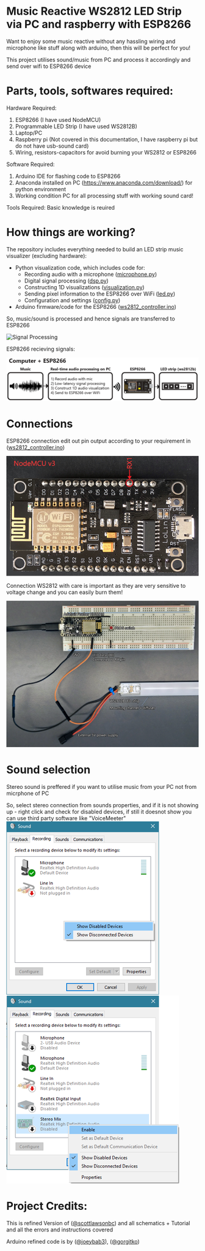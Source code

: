 # Music Reactive WS2812 LED Strip via PC and raspberry with ESP8266

Want to enjoy some music reactive without any hassling wiring and microphone like stuff along with arduino, then this will be perfect for you!

This project utilises sound/music from PC and process it accordingly and send over wifi to ESP8266 device 

# Parts, tools, softwares required:

Hardware Required:
1. ESP8266 (I have used NodeMCU)
2. Programmable LED Strip (I have used WS2812B)
3. Laptop/PC
4. Raspberry pi (Not covered in this documentation, I have raspberry pi but do not have usb-sound card)
5. Wiring, resistors-capacitors for avoid burning your WS2812 or ESP8266

Software Required:
1. Arduino IDE for flashing code to ESP8266
2. Anaconda installed on PC (https://www.anaconda.com/download/) for python environment
3. Working condition PC for all processing stuff with working sound card!

Tools Required:
Basic knowledge is reuired 

# How things are working?

The repository includes everything needed to build an LED strip music visualizer (excluding hardware):

- Python visualization code, which includes code for:
  - Recording audio with a microphone ([microphone.py](Python/microphone.py))
  - Digital signal processing ([dsp.py](Python/dsp.py))
  - Constructing 1D visualizations ([visualization.py](Python/visualization.py))
  - Sending pixel information to the ESP8266 over WiFi ([led.py](Python/led.py))
  - Configuration and settings ([config.py](Python/config.py))
- Arduino firmware/code for the ESP8266 ([ws2812_controller.ino](https://anshumanfauzdar.github.io/Sound-and-music-reactive-ESP8266-WS2812B/Arduino/ESP8266%20code/ws2812_controller.ino))

So, music/sound is processed and hence signals are transferred to ESP8266

![Signal Processing](Images/description-cropped.gif)

ESP8266 recieving signals:

![Block Diagram](Images/esp8266-block-diagram.png)

# Connections

ESP8266 connection edit out pin output according to your requirement in ([ws2812_controller.ino](https://anshumanfauzdar.github.io/Sound-and-music-reactive-ESP8266-WS2812B/Arduino/ESP8266%20code/ws2812_controller.ino))

![ESP8266](Images/NodeMCUv3-small.png)

Connection WS2812 with care is important as they are very sensitive to voltage change and you can easily burn them!

![WS2812 Connection](Images/breadboard-led-strip.jpg)



# Sound selection

Stereo sound is preffered if you want to utilise music from your PC not from micrphone of PC

So, select stereo connection from sounds properties, and if it is not showing up - right click and check for disabled devices, if still it doesnot show you can use third party software like "VoiceMeeter"
![Sound Selection](Images/stereo-show.png)
![Sound Selection2](Images/stereo-enable.png)

# Project Credits:

This is refined Version of ([@scottlawsonbc](https://github.com/scottlawsonbc/audio-reactive-led-strip)) and all schematics + Tutorial and all the errors and instructions covered

Arduino refined code is by ([@joeybab3](https://github.com/joeybab3/audio-reactive-led-strip/blob/master/arduino/ws2812_controller/ws2812_controller.ino)), ([@gorgitko](https://github.com/gorgitko/microboard-projects/tree/master/audio-reactive-led-strip))
 
 
 
 
